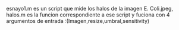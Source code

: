 esnayo1.m es un script que mide los halos de la imagen E. Coli.jpeg,
halos.m es la funcion correspondiente a ese script y fuciona con 4 argumentos de entrada :(Imagen,resize,umbral,sensitivity)
